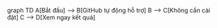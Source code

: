 graph TD
  A[Bắt đầu] --> B[GitHub tự động hỗ trợ]
  B --> C[Không cần cài đặt]
  C --> D[Xem ngay kết quả]
